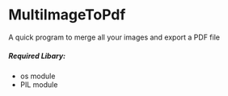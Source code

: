 # MultiImageToPdf
A quick program to merge all your images and export a PDF file

##### Required Libary:
- os module
- PIL module
